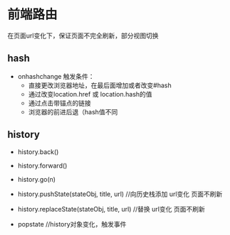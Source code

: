 <!--
 * @Descripttion: 
 * @version: 
 * @Author: Adxiong
 * @Date: 2022-01-07 21:50:05
 * @LastEditors: Adxiong
 * @LastEditTime: 2022-01-08 00:25:04
-->


# 前端路由

  在页面url变化下，保证页面不完全刷新，部分视图切换
  
## hash

- onhashchange 
  触发条件：
  - 直接更改浏览器地址，在最后面增加或者改变#hash
  - 通过改变location.href 或 location.hash的值
  - 通过点击带锚点的链接
  - 浏览器的前进后退（hash值不同 

## history
- history.back()
- history.forward()
- history.go(n)

- history.pushState(stateObj, title, url)  //向历史栈添加 url变化 页面不刷新
- history.replaceState(stateObj, title, url) //替换  url变化  页面不刷新
- popstate  //history对象变化，触发事件